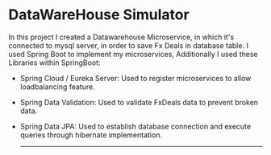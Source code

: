# DataWareHouse Simulator

In this project I created a Datawarehouse Microservice, in which it's connected to mysql server, in order to save Fx Deals in database table.
I used Spring Boot to implement my microservices, Additionally I used these Libraries within SpringBoot:
* Spring Cloud / Eureka Server:
  Used to register microservices to allow loadbalancing feature.
* Spring Data Validation:
  Used to validate FxDeals data to prevent broken data. 
* Spring Data JPA:
  Used to establish database connection and execute queries through hibernate implementation.
  
  ---
  
